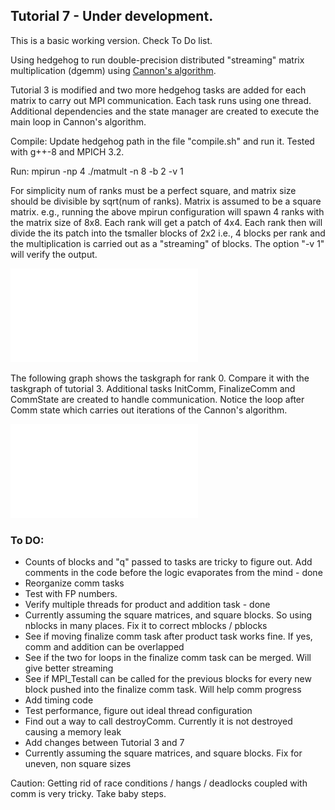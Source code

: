 ## Tutorial 7 - Under development. 

This is a basic working version. Check To Do list.

Using hedgehog to run double-precision distributed "streaming" matrix multiplication (dgemm) using [Cannon's algorithm](https://en.wikipedia.org/wiki/Cannon%27s_algorithm).

Tutorial 3 is modified and two more hedgehog tasks are added for each matrix to carry out MPI communication. Each task runs using one thread. Additional dependencies and the state manager are created to execute the main loop in Cannon's algorithm.

Compile: Update hedgehog path in the file "compile.sh" and run it. Tested with g++\-8 and MPICH 3.2.

Run: mpirun -np 4 ./matmult -n 8 -b 2 -v 1

For simplicity num of ranks must be a perfect square, and matrix size should be divisible by sqrt(num of ranks). Matrix is assumed to be a square matrix. e.g., running the above mpirun configuration will spawn 4 ranks with the matrix size of 8x8. Each rank will get a patch of 4x4. Each rank then will divide the its patch into the tsmaller blocks of 2x2 i.e., 4 blocks per rank and the multiplication is carried out as a "streaming" of blocks. The option "-v 1" will verify the output. 

![Domain decomposition of 8x8 matrix divided among 4 ranks having block size of 2x2](readme_images/domain_decomposition.pdf)

The following graph shows the taskgraph for rank 0. Compare it with the taskgraph of tutorial 3. Additional tasks InitComm, FinalizeComm and CommState are created to handle  communication. Notice the loop after Comm state which carries out iterations of the Cannon's algorithm.

![Task  graph for rank 0](readme_images/graph_4ranks_8x8matix_2x2blocks.pdf)

### To DO:
- Counts of blocks and "q" passed to tasks are tricky to figure out. Add comments in the code before the logic evaporates from the mind - done
- Reorganize comm tasks
- Test with FP numbers.
- Verify multiple threads for product and addition task - done
- Currently assuming the square matrices, and square blocks. So using nblocks in many places. Fix it to correct mblocks / pblocks
- See if moving finalize comm task after product task works fine. If yes, comm and addition can be overlapped
- See if the two for loops in the finalize comm task can be merged. Will give better streaming
- See if MPI_Testall can be called for the previous blocks for every new block pushed into the finalize comm task. Will help comm progress
- Add timing code
- Test performance, figure out ideal thread configuration
- Find out a way to call destroyComm. Currently it is not destroyed causing a memory leak
- Add changes between Tutorial 3 and 7
- Currently assuming the square matrices, and square blocks. Fix for uneven, non square sizes

Caution: Getting rid of race conditions / hangs / deadlocks coupled with comm is very tricky. Take baby steps.

